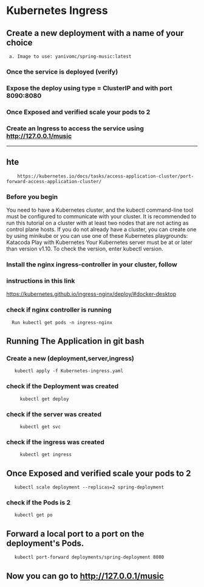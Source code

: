 
# Kubernetes Ingress

## Create a new deployment with a name of your choice
     a. Image to use: yanivomc/spring-music:latest
### Once the service is deployed (verify)
### Expose the deploy using type = ClusterIP and with port 8090:8080
### Once Exposed and verified scale your pods to 2
### Create an Ingress to access the service using http://127.0.0.1/music 

-------
## hte
        https://kubernetes.io/docs/tasks/access-application-cluster/port-forward-access-application-cluster/

### Before you begin
You need to have a Kubernetes cluster, and the kubectl command-line tool must be configured to communicate with your cluster. It is recommended to run this tutorial on a         cluster with at least two nodes that are not acting as control plane hosts. If you do not already have a cluster, you can create one by using minikube or you can use one         of these Kubernetes playgrounds:
     Katacoda
      Play with Kubernetes
 Your Kubernetes server must be at or later than version v1.10. To check the version, enter kubectl version.
### Install the nginx ingress-controller in your cluster, follow
### instructions in this link
https://kubernetes.github.io/ingress-nginx/deploy/#docker-desktop
### check if nginx controller is running
     
      Run kubectl get pods -n ingress-nginx
## Running The Application in git bash
### Create a new (deployment,server,ingress) 
       kubectl apply -f Kubernetes-ingress.yaml 
### check if the Deployment was created
         kubectl get deploy
### check if the server was created
         kubectl get svc
### check if the ingress was created
         kubectl get ingress
## Once Exposed and verified scale your pods to 2
       kubectl scale deployment --replicas=2 spring-deployment
### check if the Pods is 2
       kubectl get po
## Forward a local port to a port on the deployment's Pods.
       kubectl port-forward deployments/spring-deployment 8080

## Now you can go to  http://127.0.0.1/music 
